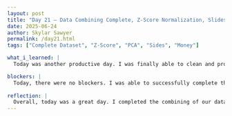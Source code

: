 ```yaml
---
layout: post
title: "Day 21 – Data Combining Complete, Z-Score Normalization, Slides"
date: 2025-06-24
author: Skylar Sawyer
permalink: /day21.html
tags: ["Complete Dataset", "Z-Score", "PCA", "Sides", "Money"]

what_i_learned: |
  Today was another productive day. I was finally able to clean and properly combine all of the datasets that we found without losing majority of our data in the process. Doing it in a different order actually worked out in our favor. Since that part is complete I can now move forward with scaling our data. When using the .describe() method within the Pandas library I can see that the min and max values for each gene are highly seperated, so now I have using the Z-Score Normalization technique to scale the dataset to prevent genes with high raw values from overtaking within the PCA. The PCA helps guide the components with the most variations. I will be using these two to start the visualization of our datasets.

blockers: |
  Today, there were no blockers. I was able to successfully complete the combining of our datasets without losing majority of our data, which has been a huge problem for me these past 2 weeks. 
  
reflection: |
  Overall, today was a great day. I completed the combining of our datasets, which has been the hardest part of this whole process. I am so excited to move on to the machine learning algorithms because that part I am somewhat familiar with and that is when we get the good stuff like the visuals and the results. We were in the same room with group #12 and we were able to work on practice data science problems together which was cool (My group won of course). What made today even better is that Dr. Mack figured out why I could not see my check on GAD and now I can see it! I am looking forward to doing some more machine learning algorithms to see our results.
---
```

